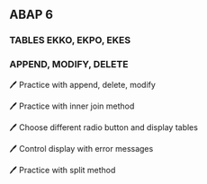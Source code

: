 ## ABAP 6
### TABLES EKKO, EKPO, EKES
### APPEND, MODIFY, DELETE

:pen: Practice with append, delete, modify

:pen: Practice with inner join method

:pen: Choose different radio button and display tables

:pen: Control display with error messages

:pen: Practice with split method
